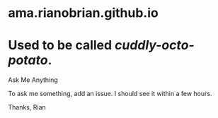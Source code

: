 # ama.rianobrian.github.io

# Used to be called *cuddly-octo-potato*.

Ask Me Anything

To ask me something, add an issue. I should see it within a few hours.

Thanks, Rian
